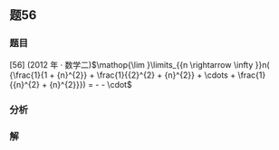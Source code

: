 ## 题56
### 题目
[56] (2012 年 · 数学二)$\mathop{\lim }\limits_{{n \rightarrow  \infty }}n( {\frac{1}{1 + {n}^{2}} + \frac{1}{{2}^{2} + {n}^{2}} + \cdots  + \frac{1}{{n}^{2} + {n}^{2}}})  =  -  -  \cdot$
### 分析

### 解